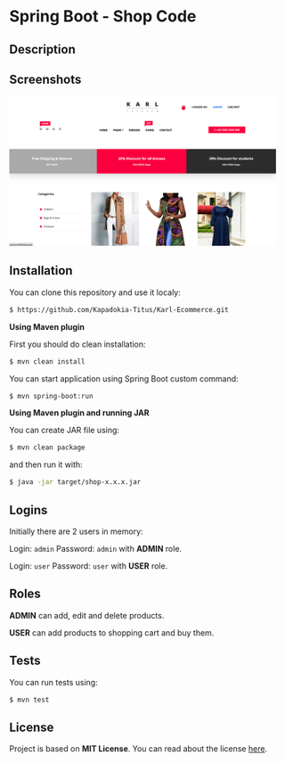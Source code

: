 # **Spring Boot - Shop Code**

[//]: # (<img src="src/main/resources/static/images/brand.png" height=100px width=180>)

## Description

[//]: # (This is my first project using Spring. I wanted to do e-commerce web application to learn Spring. I have used **Spring Boot**, **Spring Security**, **Spring Data JPA** with **H2 database**, for views i have used **Thymeleaf** template and **Bootstrap** CSS framework.)

## Screenshots

<img src="cover.PNG" height=60% width=95%>

## Installation

You can clone this repository and use it localy:
```sh
$ https://github.com/Kapadokia-Titus/Karl-Ecommerce.git
```

**Using Maven plugin**

First you should do clean installation:
```sh
$ mvn clean install
```
You can start application using Spring Boot custom command:
```sh
$ mvn spring-boot:run
```

**Using Maven plugin and running JAR**

You can create JAR file using:
```sh
$ mvn clean package
```
and then run it with:
```sh
$ java -jar target/shop-x.x.x.jar
```

## Logins

Initially there are 2 users in memory:

Login: ```admin``` Password: ```admin``` with **ADMIN** role.

Login: ```user``` Password: ```user``` with **USER** role.

## Roles

**ADMIN** can add, edit and delete products.

**USER** can add products to shopping cart and buy them.

## Tests


You can run tests using:
```sh
$ mvn test
```

## License

Project is based on **MIT License**. You can read about the license <a href="LICENSE">here</a>.
